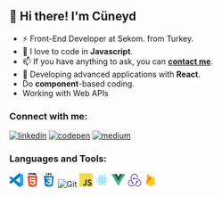 <h2>👋 Hi there! I'm Cüneyd</h2>  

- ⚡ Front-End Developer at Sekom. from Turkey.
- 🔭 I love to code in <b>Javascript</b>.
- 📫 If you have anything to ask, you can <b><a href="mailto:cuneydbolukogluu@gmail.com">contact me</a></b>. 
- 💬 Developing advanced applications with <b>React</b>.
- Do <b>component</b>-based coding.
- Working with Web APIs


### Connect with me:
<a href="https://linkedin.com/in/cuneydbolukoglu" target="_blank"><img src="https://raw.githubusercontent.com/rahuldkjain/github-profile-readme-generator/master/src/images/icons/Social/linked-in-alt.svg" alt="linkedin" style="width:25px" /></a>
<a href="https://codepen.io/cuneyd" target="_blank"><img src="https://raw.githubusercontent.com/rahuldkjain/github-profile-readme-generator/master/src/images/icons/Social/codepen.svg" alt="codepen" style="width:25px"/></a>
<a href="https://cuneyd.medium.com" target="_blank"><img src="https://raw.githubusercontent.com/rahuldkjain/github-profile-readme-generator/master/src/images/icons/Social/medium.svg" alt="medium" style="width:25px"/></a>

### Languages and Tools:
<div align="left">
<img src="https://raw.githubusercontent.com/github/explore/80688e429a7d4ef2fca1e82350fe8e3517d3494d/topics/visual-studio-code/visual-studio-code.png" alt="Visual Studio Code" style="width:25px" />
<img src="https://raw.githubusercontent.com/github/explore/80688e429a7d4ef2fca1e82350fe8e3517d3494d/topics/html/html.png" alt="HTML5" style="width:25px"/>
<img src="https://raw.githubusercontent.com/github/explore/80688e429a7d4ef2fca1e82350fe8e3517d3494d/topics/css/css.png" alt="CSS" style="width:25px"/>
<img src="https://img.icons8.com/color/48/4a90e2/git.png" alt="Git" style="width:25px" />
<img src="https://raw.githubusercontent.com/devicons/devicon/master/icons/javascript/javascript-original.svg" alt="javascript" style="width:25px" />
<img src="https://raw.githubusercontent.com/github/explore/80688e429a7d4ef2fca1e82350fe8e3517d3494d/topics/react/react.png" alt="React" style="width:25px"/>
<img src="https://raw.githubusercontent.com/github/explore/80688e429a7d4ef2fca1e82350fe8e3517d3494d/topics/vue/vue.png" alt="Vue" style="width:25px"/>
<img src="https://raw.githubusercontent.com/github/explore/80688e429a7d4ef2fca1e82350fe8e3517d3494d/topics/redux/redux.png" alt="Redux" style="width:25px"/>
<img src="https://raw.githubusercontent.com/github/explore/80688e429a7d4ef2fca1e82350fe8e3517d3494d/topics/firebase/firebase.png" alt="Firebase" style="width:25px"/>
</div>
